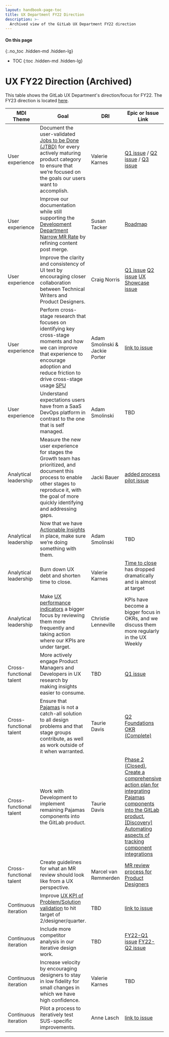 ```yaml
---
layout: handbook-page-toc
title: UX Department FY22 Direction
description: >-
  Archived view of the GitLab UX Department FY22 direction
---
```


#### On this page
{:.no_toc .hidden-md .hidden-lg}

- TOC
{:toc .hidden-md .hidden-lg}

# UX FY22 Direction (Archived)

This table shows the GitLab UX Department's direction/focus for FY22. The FY23 direction is located [here](/handbook/product/ux/#fy23-direction).

| MDI Theme | Goal | DRI | Epic or Issue Link |
| --------- | ---- | --- | ------------------ |
| User experience | Document the user-validated [Jobs to be Done (JTBD)](/handbook/product/ux/jobs-to-be-done/) for every actively maturing product category to ensure that we’re focused on the goals our users want to accomplish. | Valerie Karnes | [Q1 issue](https://gitlab.com/gitlab-com/www-gitlab-com/-/issues/10463) / [Q2 issue](https://gitlab.com/gitlab-com/www-gitlab-com/-/issues/11205) / [Q3 issue](https://gitlab.com/gitlab-com/www-gitlab-com/-/issues/12126) |
| User experience | Improve our documentation while still supporting the [Development Department Narrow MR Rate](/handbook/engineering/development/performance-indicators/#development-department-narrow-mr-rate) by refining content post merge. | Susan Tacker | [Roadmap](https://gitlab.com/groups/gitlab-org/-/epics/4602) |
| User experience | Improve the clarity and consistency of UI text by encouraging closer collaboration between Technical Writers and Product Designers. | Craig Norris | [Q1 issue](https://gitlab.com/gitlab-org/technical-writing/-/issues/352) [Q2 issue](https://gitlab.com/gitlab-org/technical-writing/-/issues/419) [UX Showcase issue](https://gitlab.com/gitlab-org/gitlab-docs/-/issues/992)|
| User experience | Perform cross-stage research that focuses on identifying key cross-stage moments and how we can improve that experience to encourage adoption and reduce friction to drive cross-stage usage [SPU](https://about.gitlab.com/handbook/product/performance-indicators/#stages-per-user-spu) | Adam Smolinski & Jackie Porter | [link to issue](https://gitlab.com/gitlab-com/www-gitlab-com/-/issues/10466) |
| User experience | Understand expectations users have from a SaaS DevOps platform in contrast to the one that is self managed. | Adam Smolinski | TBD |
| Analytical leadership | Measure the new user experience for stages the Growth team has prioritized, and document this process to enable other stages to reproduce it, with the goal of more quickly identifying and addressing gaps. | Jacki Bauer | [added process](https://gitlab.com/gitlab-org/growth/team-tasks/-/issues/283) [pilot issue](https://gitlab.com/gitlab-org/gitlab-design/-/issues/1591) |
| Analytical leadership | Now that we have [Actionable Insights](/handbook/product/ux/performance-indicators/#actionable-insights) in place, make sure we’re doing something with them. | Adam Smolinski | TBD |
| Analytical leadership | Burn down UX debt and shorten time to close. | Valerie Karnes | [Time to close](https://about.gitlab.com/handbook/product/ux/performance-indicators/#open-ux-debt-age) has dropped dramatically and is almost at target  |
| Analytical leadership | Make [UX performance indicators](/handbook/product/ux/performance-indicators/) a bigger focus by reviewing them more frequently and taking action where our KPIs are under target. | Christie Lenneville | KPIs have become a bigger focus in OKRs, and we discuss them more regularly in the UX Weekly |
| Cross-functional talent | More actively engage Product Managers and Developers in UX research by making insights easier to consume. | TBD | [Q1 issue](https://gitlab.com/gitlab-com/www-gitlab-com/-/issues/10467) |
| Cross-functional talent | Ensure that [Pajamas](https://design.gitlab.com/) is not a catch-all solution to all design problems and that stage groups contribute, as well as work outside of it when warranted. | Taurie Davis | [Q2 Foundations OKR (Complete)](https://gitlab.com/groups/gitlab-org/-/epics/5726) |
| Cross-functional talent | Work with Development to implement remaining Pajamas components into the GitLab product. | Taurie Davis | [Phase 2 (Closed)](https://gitlab.com/gitlab-org/gitlab/-/issues/322510), [Create a comprehensive action plan for integrating Pajamas components into the GitLab product](https://gitlab.com/groups/gitlab-org/-/epics/3107), [[Discovery] Automating aspects of tracking component integrations](https://gitlab.com/gitlab-org/gitlab/-/issues/340654) |
| Cross-functional talent | Create guidelines for what an MR review should look like from a UX perspective. | Marcel van Remmerden | [MR review process for Product Designers](https://about.gitlab.com/handbook/product/ux/product-designer/mr-reviews) |
| Continuous iteration | Improve [UX KPI of Problem/Solution validation](/handbook/product/ux/performance-indicators/#proactive-ux-work) to hit target of 2/designer/quarter. | TBD | [link to issue](https://gitlab.com/gitlab-com/www-gitlab-com/-/issues/10506) |
| Continuous iteration | Include more competitor analysis in our iterative design work. | TBD | [FY22-Q1 issue](https://gitlab.com/gitlab-com/www-gitlab-com/-/issues/10464) [FY22-Q2 issue](https://gitlab.com/gitlab-com/www-gitlab-com/-/issues/11206)|
| Continuous iteration | Increase velocity by encouraging designers to stay in low fidelity for small changes in which we have high confidence. | Valerie Karnes | TBD |
| Continuous iteration | Pilot a process to iteratively test SUS-specific improvements. | Anne Lasch | [link to issue](https://gitlab.com/gitlab-com/www-gitlab-com/-/issues/10465) |
